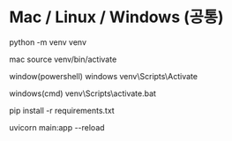 # Mac / Linux / Windows (공통)

python -m venv venv

mac
source venv/bin/activate

window(powershell)
windows
venv\Scripts\Activate

windows(cmd)
venv\Scripts\activate.bat

pip install -r requirements.txt

uvicorn main:app --reload         